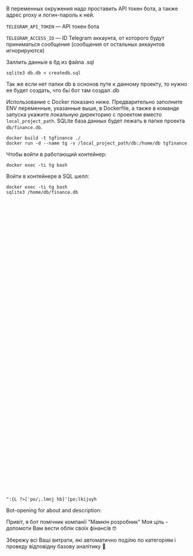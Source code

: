 В переменных окружения надо проставить API токен бота, а также адрес proxy и логин-пароль к ней.

`TELEGRAM_API_TOKEN` — API токен бота

`TELEGRAM_ACCESS_ID` — ID Telegram аккаунта, от которого будут приниматься сообщения (сообщения от остальных аккаунтов игнорируются)

Заллить данньіе в бд из файла .sql

```
sqlite3 db.db < createdb.sql
```

Так же если нет папки db в оснонов путе к данному проекту, то нужно ее будет создать, что бьі бот там создал .db


Использование с Docker показано ниже. Предварительно заполните ENV переменные, указанные выше, в Dockerfile, а также в команде запуска укажите локальную директорию с проектом вместо `local_project_path`. SQLite база данных будет лежать в папке проекта `db/finance.db`.

```
docker build -t tgfinance ./
docker run -d --name tg -v /local_project_path/db:/home/db tgfinance
```

Чтобы войти в работающий контейнер:

```
docker exec -ti tg bash
```

Войти в контейнере в SQL шелл:

```
docker exec -ti tg bash
sqlite3 /home/db/finance.db


























































":{L ?>['po/;.lmnj hb]'[po;lkijuyh
```


Bot-opening for about and description:

Привіт, я бот помічник компанії "Мамкін розробник"
Моя ціль - допомоти Вам вести облік своїх фінансів 🤓

Збережу всі Ваші витрати, які автоматично поділю по категоріям і проведу відповідну базову аналітику 🧐

